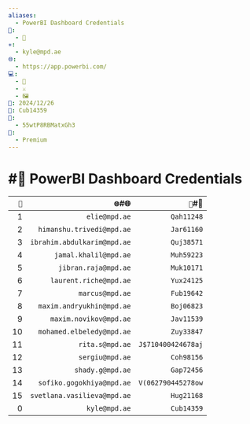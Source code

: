 ```yaml
---
aliases:
  - PowerBI Dashboard Credentials
📁:
  - 🔐
✳️:
  - kyle@mpd.ae
🌐:
  - https://app.powerbi.com/
💻:
  - 🔢
  - ⚔️
  - 🖼️
📅: 2024/12/26
🔐: Cub14359
📝:
  - 55wtP8RBMatxGh3
🔢:
  - Premium
---
```

# #🔐 PowerBI Dashboard Credentials

| `🔢` |                     `🌐`#🌐 |            `🔐`#🔐 |
| ---: | --------------------------: | -----------------: |
|    1 |               `elie@mpd.ae` |         `Qah11248` |
|    2 |   `himanshu.trivedi@mpd.ae` |         `Jar61160` |
|    3 | `ibrahim.abdulkarim@mpd.ae` |         `Quj38571` |
|    4 |       `jamal.khalil@mpd.ae` |         `Muh59223` |
|    5 |        `jibran.raja@mpd.ae` |         `Muk10171` |
|    6 |      `laurent.riche@mpd.ae` |         `Yux24125` |
|    7 |             `marcus@mpd.ae` |         `Fub19642` |
|    8 |   `maxim.andryukhin@mpd.ae` |         `Boj06823` |
|    9 |      `maxim.novikov@mpd.ae` |         `Jav11539` |
|   10 |   `mohamed.elbeledy@mpd.ae` |         `Zuy33847` |
|   11 |             `rita.s@mpd.ae` | `J$710400424678aj` |
|   12 |             `sergiu@mpd.ae` |         `Coh98156` |
|   13 |            `shady.g@mpd.ae` |         `Gap72456` |
|   14 |   `sofiko.gogokhiya@mpd.ae` | `V(062790445278ow` |
|   15 | `svetlana.vasilieva@mpd.ae` |         `Hug21168` |
|    0 |               `kyle@mpd.ae` |         `Cub14359` |
